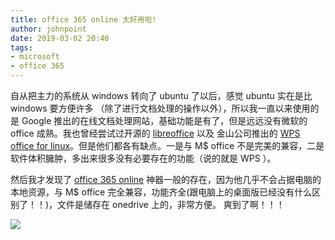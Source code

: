 ```yaml
---
title: office 365 online 太好用啦!
author: johnpoint
date: 2019-03-02 20:40
tags:
- microsoft
- office 365
---
```


自从把主力的系统从 windows 转向了 ubuntu 了以后，感觉 ubuntu 实在是比 windows 要方便许多 （除了进行文档处理的操作以外）<!--more-->，所以我一直以来使用的是 Google 推出的在线文档处理网站，基础功能是有了，但是远远没有微软的 office 成熟。我也曾经尝试过开源的 [libreoffice](https://www.libreoffice.org/get-help/install-howto/linux/) 以及 金山公司推出的 [WPS office for linux](https://www.wps.com/en-US/office/linux)。但是他们都各有缺点。一是与 M$ office 不是完美的兼容，二是软件体积臃肿，多出来很多没有必要存在的功能（说的就是 WPS ）。

然后我才发现了 [office 365 online](https://www.office.com/) 神器一般的存在，因为他几乎不会占据电脑的本地资源，与 M$ office 完全兼容，功能齐全(跟电脑上的桌面版已经没有什么区别了！！)，文件是储存在 onedrive 上的，非常方便。 爽到了啊！！！

![](https://cdn.lvcshu.info/img/20190301001.png)

